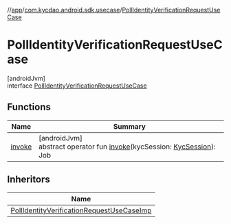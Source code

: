 //[app](../../../index.md)/[com.kycdao.android.sdk.usecase](../index.md)/[PollIdentityVerificationRequestUseCase](index.md)

# PollIdentityVerificationRequestUseCase

[androidJvm]\
interface [PollIdentityVerificationRequestUseCase](index.md)

## Functions

| Name | Summary |
|---|---|
| [invoke](invoke.md) | [androidJvm]<br>abstract operator fun [invoke](invoke.md)(kycSession: [KycSession](../../com.kycdao.android.sdk.model/-kyc-session/index.md)): Job |

## Inheritors

| Name |
|---|
| [PollIdentityVerificationRequestUseCaseImp](../-poll-identity-verification-request-use-case-imp/index.md) |
